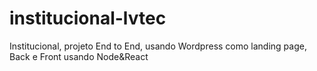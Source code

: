 # institucional-lvtec
Institucional, projeto End to End, usando Wordpress como landing page, Back e Front usando Node&amp;React
